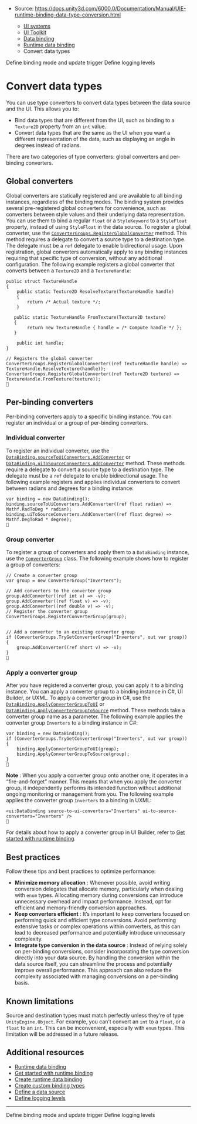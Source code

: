 * Source: https://docs.unity3d.com/6000.0/Documentation/Manual/UIE-runtime-binding-data-type-conversion.html

  * [UI systems](https://docs.unity3d.com/6000.0/Documentation/Manual/UIToolkits.html)
  * [UI Toolkit](https://docs.unity3d.com/6000.0/Documentation/Manual/UIElements.html)
  * [Data binding](https://docs.unity3d.com/6000.0/Documentation/Manual/UIE-data-binding.html)
  * [Runtime data binding](https://docs.unity3d.com/6000.0/Documentation/Manual/UIE-runtime-binding.html)
  * Convert data types


[](https://docs.unity3d.com/6000.0/Documentation/Manual/UIE-runtime-binding-mode-update.html)
Define binding mode and update trigger
[](https://docs.unity3d.com/6000.0/Documentation/Manual/UIE-runtime-binding-logging-levels.html)
Define logging levels
# Convert data types
You can use type converters to convert data types between the data source and the UI. This allows you to:
  * Bind data types that are different from the UI, such as binding to a `Texture2D` property from an `int` value.
  * Convert data types that are the same as the UI when you want a different representation of the data, such as displaying an angle in degrees instead of radians.


There are two categories of type converters: global converters and per-binding converters. 
## Global converters
Global converters are statically registered and are available to all binding instances, regardless of the binding modes. The binding system provides several pre-registered global converters for convenience, such as converters between style values and their underlying data representation. You can use them to bind a regular `float` or a `StyleKeyword` to a `StyleFloat` property, instead of using `StyleFloat` in the data source.
To register a global converter, use the [`ConverterGroups.RegisterGlobalConverter`](https://docs.unity3d.com/6000.0/Documentation/ScriptReference/UIElements.ConverterGroups.RegisterGlobalConverter.html) method. This method requires a delegate to convert a source type to a destination type. The delegate must be a `ref` delegate to enable bidirectional usage. Upon registration, global converters automatically apply to any binding instances requiring that specific type of conversion, without any additional configuration.
The following example registers a global converter that converts between a `Texture2D` and a `TextureHandle`:
```
public struct TextureHandle
{
    public static Texture2D ResolveTexture(TextureHandle handle)
    {
        return /* Actual texture */; 
    } 
    
   public static TextureHandle FromTexture(Texture2D texture)
   {
        return new TextureHandle { handle = /* Compute handle */ }; 
   }

    public int handle;
}

// Registers the global converter
ConverterGroups.RegisterGlobalConverter((ref TextureHandle handle) => TextureHandle.ResolveTexture(handle));
ConverterGroups.RegisterGlobalConverter((ref Texture2D texture) => TextureHandle.FromTexture(texture));

```

## Per-binding converters
Per-binding converters apply to a specific binding instance. You can register an individual or a group of per-binding converters.
### Individual converter
To register an individual converter, use the [`DataBinding.sourceToUiConverters.AddConverter`](https://docs.unity3d.com/6000.0/Documentation/ScriptReference/UIElements.DataBinding-sourceToUiConverters.html) or [`DataBinding.uiToSourceConverters.AddConverter`](https://docs.unity3d.com/6000.0/Documentation/ScriptReference/UIElements.DataBinding-uiToSourceConverters.html) method. These methods require a delegate to convert a source type to a destination type. The delegate must be a `ref` delegate to enable bidirectional usage.
The following example registers and applies individual converters to convert between radians and degrees for a binding instance:
```
var binding = new DataBinding();
binding.sourceToUiConverters.AddConverter((ref float radian) => Mathf.RadToDeg * radian);
binding.uiToSourceConverters.AddConverter((ref float degree) => Mathf.DegToRad * degree);

```

### Group converter
To register a group of converters and apply them to a `DataBinding` instance, use the [`ConverterGroup`](https://docs.unity3d.com/6000.0/Documentation/ScriptReference/UIElements.ConverterGroup.html) class.
The following example shows how to register a group of converters:
```
// Create a converter group
var group = new ConverterGroup("Inverters");

// Add converters to the converter group
group.AddConverter((ref int v) => -v);
group.AddConverter((ref float v) => -v);
group.AddConverter((ref double v) => -v);
// Register the converter group
ConverterGroups.RegisterConverterGroup(group);


// Add a converter to an existing converter group
if (ConverterGroups.TryGetConverterGroup("Inverters", out var group))
{
    group.AddConverter((ref short v) => -v);
}

```

### Apply a converter group
After you have registered a converter group, you can apply it to a binding instance. You can apply a converter group to a binding instance in C#, UI Builder, or UXML.
To apply a converter group in C#, use the [`DataBinding.ApplyConverterGroupToUI`](https://docs.unity3d.com/6000.0/Documentation/ScriptReference/UIElements.DataBinding.ApplyConverterGroupToUI.html) or [`DataBinding.ApplyConverterGroupToSource`](https://docs.unity3d.com/6000.0/Documentation/ScriptReference/UIElements.DataBinding.ApplyConverterGroupToSource.html) method. These methods take a converter group name as a parameter. 
The following example applies the converter group `Inverters` to a binding instance in C#:
```
var binding = new DataBinding();
if (ConverterGroups.TryGetConverterGroup("Inverters", out var group))
{
    binding.ApplyConverterGroupToUI(group);
    binding.ApplyConverterGroupToSource(group);
}

```

**Note** : When you apply a converter group onto another one, it operates in a “fire-and-forget” manner. This means that when you apply the converter group, it independently performs its intended function without additional ongoing monitoring or management from you. 
The following example applies the converter group `Inverters` to a binding in UXML:
```
<ui:DataBinding source-to-ui-converters="Inverters" ui-to-source-converters="Inverters" />

```

For details about how to apply a converter group in UI Builder, refer to [Get started with runtime binding](https://docs.unity3d.com/6000.0/Documentation/Manual/UIE-get-started-runtime-binding.html).
## Best practices
Follow these tips and best practices to optimize performance:
  * **Minimize memory allocation** : Whenever possible, avoid writing conversion delegates that allocate memory, particularly when dealing with `enum` types. Allocating memory during conversions can introduce unnecessary overhead and impact performance. Instead, opt for efficient and memory-friendly conversion approaches.
  * **Keep converters efficient** : It’s important to keep converters focused on performing quick and efficient type conversions. Avoid performing extensive tasks or complex operations within converters, as this can lead to decreased performance and potentially introduce unnecessary complexity.
  * **Integrate type conversion in the data source** : Instead of relying solely on per-binding conversions, consider incorporating the type conversion directly into your data source. By handling the conversion within the data source itself, you can streamline the process and potentially improve overall performance. This approach can also reduce the complexity associated with managing conversions on a per-binding basis.


## Known limitations
Source and destination types must match perfectly unless they’re of type `UnityEngine.Object`. For example, you can’t convert an `int` to a `float`, or a `float` to an `int`. This can be inconvenient, especially with `enum` types. This limitation will be addressed in a future release.
## Additional resources
  * [Runtime data binding](https://docs.unity3d.com/6000.0/Documentation/Manual/UIE-runtime-binding.html)
  * [Get started with runtime binding](https://docs.unity3d.com/6000.0/Documentation/Manual/UIE-get-started-runtime-binding.html)
  * [Create runtime data binding](https://docs.unity3d.com/6000.0/Documentation/Manual/UIE-runtime-binding-types.html)
  * [Create custom binding types](https://docs.unity3d.com/6000.0/Documentation/Manual/UIE-runtime-binding-custom-types.html)
  * [Define a data source](https://docs.unity3d.com/6000.0/Documentation/Manual/UIE-runtime-binding-define-data-source.html)
  * [Define logging levels](https://docs.unity3d.com/6000.0/Documentation/Manual/UIE-runtime-binding-logging-levels.html)


* * *
[](https://docs.unity3d.com/6000.0/Documentation/Manual/UIE-runtime-binding-mode-update.html)
Define binding mode and update trigger
[](https://docs.unity3d.com/6000.0/Documentation/Manual/UIE-runtime-binding-logging-levels.html)
Define logging levels

